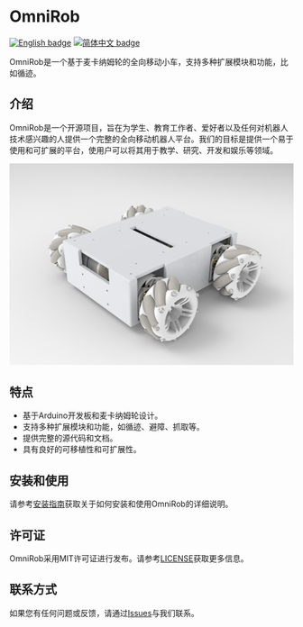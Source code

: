 # OmniRob

[![English badge](https://img.shields.io/badge/%E8%8B%B1%E6%96%87-English-blue)](./README.md)
[![简体中文 badge](https://img.shields.io/badge/%E7%AE%80%E4%BD%93%E4%B8%AD%E6%96%87-Simplified%20Chinese-green)](./README-zh_cn.md)

OmniRob是一个基于麦卡纳姆轮的全向移动小车，支持多种扩展模块和功能，比如循迹。

介绍
--

OmniRob是一个开源项目，旨在为学生、教育工作者、爱好者以及任何对机器人技术感兴趣的人提供一个完整的全向移动机器人平台。我们的目标是提供一个易于使用和可扩展的平台，使用户可以将其用于教学、研究、开发和娱乐等领域。

![](image/1.png)

特点
--

*   基于Arduino开发板和麦卡纳姆轮设计。
*   支持多种扩展模块和功能，如循迹、避障、抓取等。
*   提供完整的源代码和文档。
*   具有良好的可移植性和可扩展性。

安装和使用
--

请参考[安装指南](https://github.com/CassiusXiang/OmniRob/Installation.md)获取关于如何安装和使用OmniRob的详细说明。

许可证
---

OmniRob采用MIT许可证进行发布。请参考[LICENSE](https://github.com/CassiusXiang/OmniRob/blob/main/LICENSE)获取更多信息。

联系方式
----

如果您有任何问题或反馈，请通过[Issues](https://github.com/CassiusXiang/OmniRob/issues)与我们联系。
